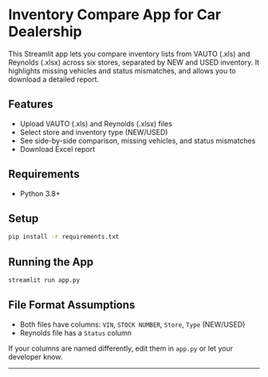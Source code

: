 # Inventory Compare App for Car Dealership

This Streamlit app lets you compare inventory lists from VAUTO (.xls) and Reynolds (.xlsx) across six stores, separated by NEW and USED inventory. It highlights missing vehicles and status mismatches, and allows you to download a detailed report.

## Features
- Upload VAUTO (.xls) and Reynolds (.xlsx) files
- Select store and inventory type (NEW/USED)
- See side-by-side comparison, missing vehicles, and status mismatches
- Download Excel report

## Requirements
- Python 3.8+

## Setup
```bash
pip install -r requirements.txt
```

## Running the App
```bash
streamlit run app.py
```

## File Format Assumptions
- Both files have columns: `VIN`, `STOCK NUMBER`, `Store`, `Type` (NEW/USED)
- Reynolds file has a `Status` column

If your columns are named differently, edit them in `app.py` or let your developer know.

---
